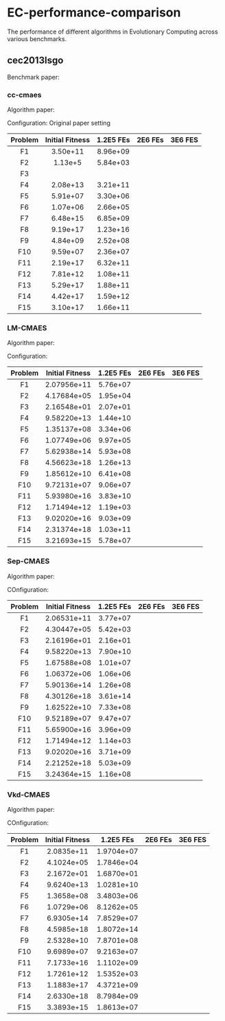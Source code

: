 # EC-performance-comparison
The performance of different algorithms in Evolutionary Computing across various benchmarks.

## cec2013lsgo
Benchmark paper:

### cc-cmaes
Algorithm paper:

Configuration: Original paper setting

|Problem|Initial Fitness|1.2E5 FEs|2E6 FEs|3E6 FES|
|:-:|:-:|:-:|:-:|:-:|
|F1|3.50e+11|8.96e+09| |  |
|F2|1.13e+5|5.84e+03|  |  |
|F3|  |  |  |  |
|F4|2.08e+13|3.21e+11|   |  |
|F5|5.91e+07|3.30e+06|   |   |
|F6|1.07e+06|2.66e+05|   |   |
|F7|6.48e+15|6.85e+09|   |    |
|F8|9.19e+17|1.23e+16|   |     |
|F9|4.84e+09|2.52e+08|   |     |
|F10|9.59e+07|2.36e+07|   |    |
|F11|2.19e+17|6.32e+11|   |   |
|F12|7.81e+12|1.08e+11|    |    |
|F13|5.29e+17|1.88e+11|   |    |
|F14|4.42e+17|1.59e+12|   |     |
|F15|3.10e+17|1.66e+11|    |     |

### LM-CMAES

Algorithm paper:

Configuration:

|Problem|Initial Fitness|1.2E5 FEs|2E6 FEs|3E6 FES|
|:-:|:-:|:-:|:-:|:-:|
|F1|2.07956e+11|5.76e+07| |  |
|F2|4.17684e+05|1.95e+04|  |  |
|F3|2.16548e+01|2.07e+01|  |  |
|F4|9.58220e+13|1.44e+10|   |  |
|F5|1.35137e+08|3.34e+06|   |   |
|F6|1.07749e+06|9.97e+05|   |   |
|F7|5.62938e+14|5.93e+08|   |    |
|F8|4.56623e+18|1.26e+13|   |     |
|F9|1.85612e+10|6.41e+08|   |     |
|F10|9.72131e+07|9.06e+07|   |    |
|F11|5.93980e+16|3.83e+10|   |   |
|F12|1.71494e+12|1.19e+03|    |    |
|F13|9.02020e+16|9.03e+09|   |    |
|F14|2.31374e+18|1.03e+11|   |     |
|F15|3.21693e+15|5.78e+07|    |     |

### Sep-CMAES

Algorithm paper:

COnfiguration:

|Problem|Initial Fitness|1.2E5 FEs|2E6 FEs|3E6 FES|
|:-:|:-:|:-:|:-:|:-:|
|F1|2.06531e+11|3.77e+07| |  |
|F2|4.30447e+05|5.42e+03|  |  |
|F3|2.16196e+01|2.16e+01|  |  |
|F4|9.58220e+13|7.90e+10|   |  |
|F5|1.67588e+08|1.01e+07|   |   |
|F6|1.06372e+06|1.06e+06|   |   |
|F7|5.90136e+14|1.26e+08|   |    |
|F8|4.30126e+18|3.61e+14|   |     |
|F9|1.62522e+10|7.33e+08|   |     |
|F10|9.52189e+07|9.47e+07|   |    |
|F11|5.65900e+16|3.96e+09|   |   |
|F12|1.71494e+12|1.14e+03|    |    |
|F13|9.02020e+16|3.71e+09|   |    |
|F14|2.21252e+18|5.03e+09|   |     |
|F15|3.24364e+15|1.16e+08|    |     |


### Vkd-CMAES

Algorithm paper:

COnfiguration:

|Problem|Initial Fitness|1.2E5 FEs|2E6 FEs|3E6 FES|
|:-:|:-:|:-:|:-:|:-:|
|F1|2.0835e+11|1.9704e+07| |  |
|F2|4.1024e+05|1.7846e+04|  |  |
|F3|2.1672e+01|1.6870e+01|  |  |
|F4|9.6240e+13|1.0281e+10|   |  |
|F5|1.3658e+08|3.4803e+06|   |   |
|F6|1.0729e+06|8.1262e+05|   |   |
|F7|6.9305e+14|7.8529e+07|   |    |
|F8|4.5985e+18|1.8072e+14|   |     |
|F9|2.5328e+10|7.8701e+08|   |     |
|F10|9.6989e+07|9.2163e+07|   |    |
|F11|7.1733e+16|1.1102e+09|   |   |
|F12|1.7261e+12|1.5352e+03|    |    |
|F13|1.1883e+17|4.3721e+09|   |    |
|F14|2.6330e+18|8.7984e+09|   |     |
|F15|3.3893e+15|1.8613e+07|    |     |




